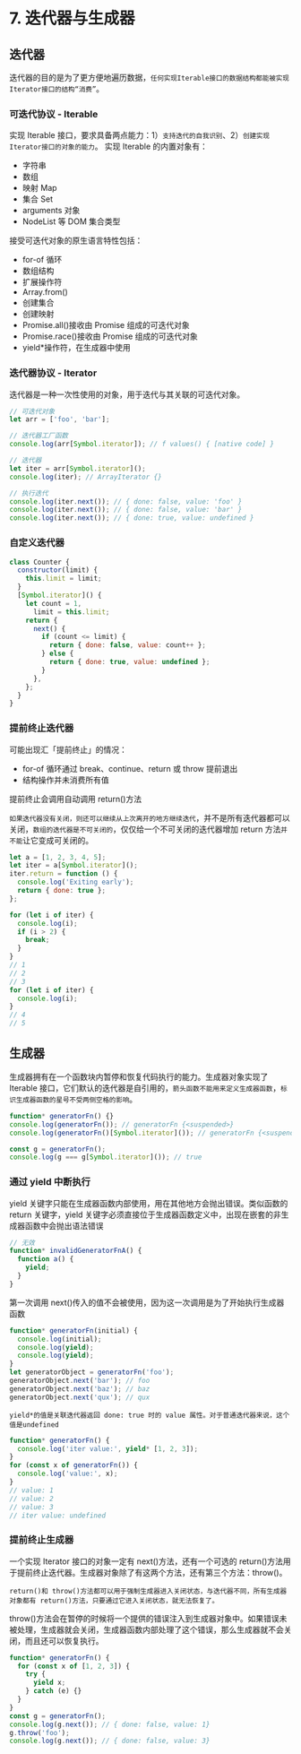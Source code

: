 # 7. 迭代器与生成器

## 迭代器

迭代器的目的是为了更方便地遍历数据，`任何实现Iterable接口的数据结构都能被实现Iterator接口的结构“消费”`。

### 可迭代协议 - Iterable

实现 Iterable 接口，要求具备两点能力：1）`支持迭代的自我识别`、2）`创建实现Iterator接口的对象的能力`。
实现 Iterable 的内置对象有：

- 字符串
- 数组
- 映射 Map
- 集合 Set
- arguments 对象
- NodeList 等 DOM 集合类型

接受可迭代对象的原生语言特性包括：

- for-of 循环
- 数组结构
- 扩展操作符
- Array.from()
- 创建集合
- 创建映射
- Promise.all()接收由 Promise 组成的可迭代对象
- Promise.race()接收由 Promise 组成的可迭代对象
- yield\*操作符，在生成器中使用

### 迭代器协议 - Iterator

迭代器是一种一次性使用的对象，用于迭代与其关联的可迭代对象。

```js
// 可迭代对象
let arr = ['foo', 'bar'];

// 迭代器工厂函数
console.log(arr[Symbol.iterator]); // f values() { [native code] }

// 迭代器
let iter = arr[Symbol.iterator]();
console.log(iter); // ArrayIterator {}

// 执行迭代
console.log(iter.next()); // { done: false, value: 'foo' }
console.log(iter.next()); // { done: false, value: 'bar' }
console.log(iter.next()); // { done: true, value: undefined }
```

### 自定义迭代器

```js
class Counter {
  constructor(limit) {
    this.limit = limit;
  }
  [Symbol.iterator]() {
    let count = 1,
      limit = this.limit;
    return {
      next() {
        if (count <= limit) {
          return { done: false, value: count++ };
        } else {
          return { done: true, value: undefined };
        }
      },
    };
  }
}
```

### 提前终止迭代器

可能出现汇「提前终止」的情况：

- for-of 循环通过 break、continue、return 或 throw 提前退出
- 结构操作并未消费所有值

提前终止会调用自动调用 return()方法

`如果迭代器没有关闭，则还可以继续从上次离开的地方继续迭代`，并不是所有迭代器都可以关闭，`数组的迭代器是不可关闭的`，仅仅给一个不可关闭的迭代器增加 return 方法`并不能`让它变成可关闭的。

```js
let a = [1, 2, 3, 4, 5];
let iter = a[Symbol.iterator]();
iter.return = function () {
  console.log('Exiting early');
  return { done: true };
};

for (let i of iter) {
  console.log(i);
  if (i > 2) {
    break;
  }
}
// 1
// 2
// 3
for (let i of iter) {
  console.log(i);
}
// 4
// 5
```

## 生成器

生成器拥有在一个函数块内暂停和恢复代码执行的能力。生成器对象实现了 Iterable 接口，它们默认的迭代器是自引用的，`箭头函数不能用来定义生成器函数`，`标识生成器函数的星号不受两侧空格的影响`。

```js
function* generatorFn() {}
console.log(generatorFn()); // generatorFn {<suspended>}
console.log(generatorFn()[Symbol.iterator]()); // generatorFn {<suspended>}

const g = generatorFn();
console.log(g === g[Symbol.iterator]()); // true
```

### 通过 yield 中断执行

yield 关键字只能在生成器函数内部使用，用在其他地方会抛出错误。类似函数的 return 关键字，yield 关键字必须直接位于生成器函数定义中，出现在嵌套的非生成器函数中会抛出语法错误

```js
// 无效
function* invalidGeneratorFnA() {
  function a() {
    yield;
  }
}
```

第一次调用 next()传入的值不会被使用，因为这一次调用是为了开始执行生成器函数

```js
function* generatorFn(initial) {
  console.log(initial);
  console.log(yield);
  console.log(yield);
}
let generatorObject = generatorFn('foo');
generatorObject.next('bar'); // foo
generatorObject.next('baz'); // baz
generatorObject.next('qux'); // qux
```

`yield*的值是关联迭代器返回 done: true 时的 value 属性。对于普通迭代器来说，这个值是undefined`

```js
function* generatorFn() {
  console.log('iter value:', yield* [1, 2, 3]);
}
for (const x of generatorFn()) {
  console.log('value:', x);
}
// value: 1
// value: 2
// value: 3
// iter value: undefined
```

### 提前终止生成器

一个实现 Iterator 接口的对象一定有 next()方法，还有一个可选的 return()方法用于提前终止迭代器。生成器对象除了有这两个方法，还有第三个方法：throw()。

`return()和 throw()方法都可以用于强制生成器进入关闭状态，与迭代器不同，所有生成器对象都有 return()方法，只要通过它进入关闭状态，就无法恢复了。`

throw()方法会在暂停的时候将一个提供的错误注入到生成器对象中。如果错误未被处理，生成器就会关闭，生成器函数内部处理了这个错误，那么生成器就不会关闭，而且还可以恢复执行。

```js
function* generatorFn() {
  for (const x of [1, 2, 3]) {
    try {
      yield x;
    } catch (e) {}
  }
}
const g = generatorFn();
console.log(g.next()); // { done: false, value: 1}
g.throw('foo');
console.log(g.next()); // { done: false, value: 3}
```
